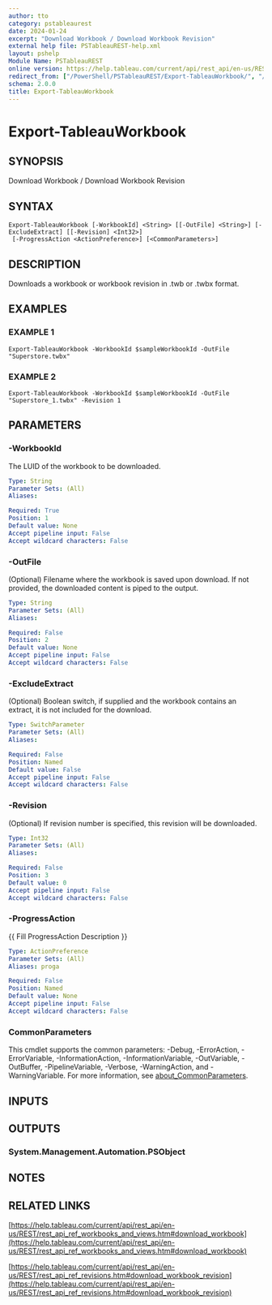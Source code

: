 ```yaml
---
author: tto
category: pstableaurest
date: 2024-01-24
excerpt: "Download Workbook / Download Workbook Revision"
external help file: PSTableauREST-help.xml
layout: pshelp
Module Name: PSTableauREST
online version: https://help.tableau.com/current/api/rest_api/en-us/REST/rest_api_ref_workbooks_and_views.htm#download_workbook
redirect_from: ["/PowerShell/PSTableauREST/Export-TableauWorkbook/", "/PowerShell/PSTableauREST/export-tableauworkbook/", "/PowerShell/export-tableauworkbook/"]
schema: 2.0.0
title: Export-TableauWorkbook
---
```


# Export-TableauWorkbook

## SYNOPSIS
Download Workbook / Download Workbook Revision

## SYNTAX

```
Export-TableauWorkbook [-WorkbookId] <String> [[-OutFile] <String>] [-ExcludeExtract] [[-Revision] <Int32>]
 [-ProgressAction <ActionPreference>] [<CommonParameters>]
```

## DESCRIPTION
Downloads a workbook or workbook revision in .twb or .twbx format.

## EXAMPLES

### EXAMPLE 1
```
Export-TableauWorkbook -WorkbookId $sampleWorkbookId -OutFile "Superstore.twbx"
```

### EXAMPLE 2
```
Export-TableauWorkbook -WorkbookId $sampleWorkbookId -OutFile "Superstore_1.twbx" -Revision 1
```

## PARAMETERS

### -WorkbookId
The LUID of the workbook to be downloaded.

```yaml
Type: String
Parameter Sets: (All)
Aliases:

Required: True
Position: 1
Default value: None
Accept pipeline input: False
Accept wildcard characters: False
```

### -OutFile
(Optional) Filename where the workbook is saved upon download.
If not provided, the downloaded content is piped to the output.

```yaml
Type: String
Parameter Sets: (All)
Aliases:

Required: False
Position: 2
Default value: None
Accept pipeline input: False
Accept wildcard characters: False
```

### -ExcludeExtract
(Optional) Boolean switch, if supplied and the workbook contains an extract, it is not included for the download.

```yaml
Type: SwitchParameter
Parameter Sets: (All)
Aliases:

Required: False
Position: Named
Default value: False
Accept pipeline input: False
Accept wildcard characters: False
```

### -Revision
(Optional) If revision number is specified, this revision will be downloaded.

```yaml
Type: Int32
Parameter Sets: (All)
Aliases:

Required: False
Position: 3
Default value: 0
Accept pipeline input: False
Accept wildcard characters: False
```

### -ProgressAction
{{ Fill ProgressAction Description }}

```yaml
Type: ActionPreference
Parameter Sets: (All)
Aliases: proga

Required: False
Position: Named
Default value: None
Accept pipeline input: False
Accept wildcard characters: False
```

### CommonParameters
This cmdlet supports the common parameters: -Debug, -ErrorAction, -ErrorVariable, -InformationAction, -InformationVariable, -OutVariable, -OutBuffer, -PipelineVariable, -Verbose, -WarningAction, and -WarningVariable. For more information, see [about_CommonParameters](http://go.microsoft.com/fwlink/?LinkID=113216).

## INPUTS

## OUTPUTS

### System.Management.Automation.PSObject
## NOTES

## RELATED LINKS

[https://help.tableau.com/current/api/rest_api/en-us/REST/rest_api_ref_workbooks_and_views.htm#download_workbook](https://help.tableau.com/current/api/rest_api/en-us/REST/rest_api_ref_workbooks_and_views.htm#download_workbook)

[https://help.tableau.com/current/api/rest_api/en-us/REST/rest_api_ref_revisions.htm#download_workbook_revision](https://help.tableau.com/current/api/rest_api/en-us/REST/rest_api_ref_revisions.htm#download_workbook_revision)

